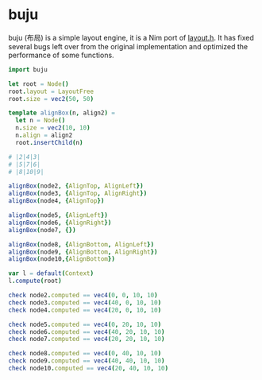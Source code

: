 # buju

buju (布局) is a simple layout engine, it is a Nim port of [layout.h](https://github.com/randrew/layout).
It has fixed several bugs left over from the original implementation and optimized the performance of some functions.

```nim
import buju

let root = Node()
root.layout = LayoutFree
root.size = vec2(50, 50)

template alignBox(n, align2) =
  let n = Node()
  n.size = vec2(10, 10)
  n.align = align2
  root.insertChild(n)

# |2|4|3|
# |5|7|6|
# |8|10|9|

alignBox(node2, {AlignTop, AlignLeft})
alignBox(node3, {AlignTop, AlignRight})
alignBox(node4, {AlignTop})

alignBox(node5, {AlignLeft})
alignBox(node6, {AlignRight})
alignBox(node7, {})

alignBox(node8, {AlignBottom, AlignLeft})
alignBox(node9, {AlignBottom, AlignRight})
alignBox(node10,{AlignBottom})

var l = default(Context)
l.compute(root)

check node2.computed == vec4(0, 0, 10, 10)
check node3.computed == vec4(40, 0, 10, 10)
check node4.computed == vec4(20, 0, 10, 10)

check node5.computed == vec4(0, 20, 10, 10)
check node6.computed == vec4(40, 20, 10, 10)
check node7.computed == vec4(20, 20, 10, 10)

check node8.computed == vec4(0, 40, 10, 10)
check node9.computed == vec4(40, 40, 10, 10)
check node10.computed == vec4(20, 40, 10, 10)

```
